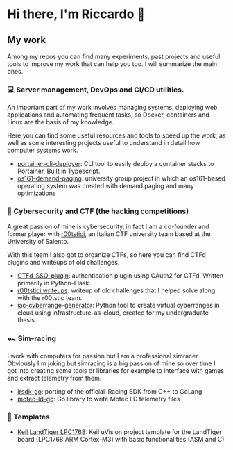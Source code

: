 # Hi there, I'm Riccardo 👋

## My work

Among my repos you can find many experiments, past projects and useful tools to improve my work that can help you too. I will summarize the main ones.

### 💻 Server management, DevOps and CI/CD utilities.

An important part of my work involves managing systems, deploying web applications and automating frequent tasks, so Docker, containers and Linux are the basis of my knowledge.

Here you can find some useful resources and tools to speed up the work, as well as some interesting projects useful to understand in detail how computer systems work.

- [portainer-cli-deployer](https://github.com/riccardotornesello/portainer-cli-deployer): CLI tool to easily deploy a container stacks to Portainer. Built in Typescript.
- [os161-demand-paging](https://github.com/riccardotornesello/os161-demand-paging): university group project in which an os161-based operating system was created with demand paging and many optimizations

### 🚩 Cybersecurity and CTF (the hacking competitions)

A great passion of mine is cybersecurity, in fact I am a co-founder and former player with [r00tstici](https://github.com/r00tstici), an Italian CTF university team based at the University of Salento.

With this team I also got to organize CTFs, so here you can find CTFd plugins and writeups of old challenges.

- [CTFd-SSO-plugin](https://github.com/riccardotornesello/CTFd-SSO-plugin): authentication plugin using OAuth2 for CTFd. Written primarily in Python-Flask.
- [r00tstici writeups](https://github.com/r00tstici/writeups): writeup of old challenges that I helped solve along with the r00tstic team.
- [iac-cyberrange-generator](https://github.com/riccardotornesello/iac-cyberrange-generator): Python tool to create virtual cyberranges in cloud using infrastructure-as-cloud, created for my undergraduate thesis.

### 🏎️ Sim-racing

I work with computers for passion but I am a professional simracer. Obviously I'm joking but simracing is a big passion of mine so over time I got into creating some tools or libraries for example to interface with games and extract telemetry from them.

- [irsdk-go](https://github.com/riccardotornesello/irsdk-go): porting of the official iRacing SDK from C++ to GoLang
- [motec-ld-go](https://github.com/riccardotornesello/motec-ld-go): Go library to write Motec LD telemetry files

### 🧩 Templates

- [Keil LandTiger LPC1768](https://github.com/riccardotornesello/Template-Keil-LandTiger-LPC1768): Keil uVision project template for the LandTiger board (LPC1768 ARM Cortex-M3) with basic functionalities (ASM and C)
